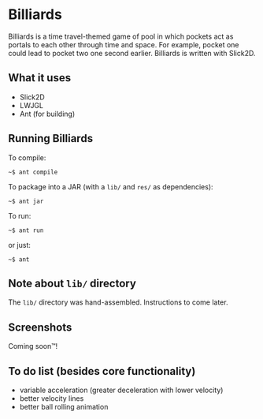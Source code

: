 Billiards
=========

Billiards is a time travel-themed game of pool in which pockets act as portals to each other through time and space. For example, pocket one could lead to pocket two one second earlier. Billiards is written with Slick2D.



What it uses
------------
- Slick2D
- LWJGL
- Ant (for building)



Running Billiards
-----------------
To compile:

    ~$ ant compile

To package into a JAR (with a `lib/` and `res/` as dependencies):

    ~$ ant jar

To run:

    ~$ ant run

or just:

    ~$ ant



Note about `lib/` directory
---------------------------
The `lib/` directory was hand-assembled. Instructions to come later.



Screenshots
-----------
Coming soon&#8482;!



To do list (besides core functionality)
---------------------------------------
- variable acceleration (greater deceleration with lower velocity)
- better velocity lines
- better ball rolling animation
